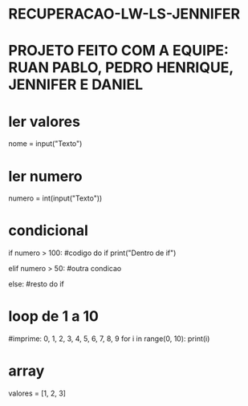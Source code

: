 # RECUPERACAO-LW-LS-JENNIFER

# PROJETO FEITO COM A EQUIPE: RUAN PABLO, PEDRO HENRIQUE, JENNIFER E DANIEL


# ler valores
nome = input("Texto")

# ler numero
numero = int(input("Texto"))

# condicional

if numero > 100:
	#codigo do if
	print("Dentro de if")

elif numero > 50:
	#outra condicao

else:
	#resto do if


# loop de 1 a 10

#imprime: 0, 1, 2, 3, 4, 5, 6, 7, 8, 9
for i in range(0, 10):
	print(i)


# array
valores = [1, 2, 3]
